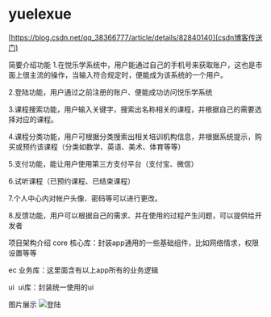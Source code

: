 # yuelexue
[https://blog.csdn.net/qq_38366777/article/details/82840140](csdn博客传送门)

简要介绍功能
1.在悦乐学系统中，用户能通过自己的手机号来获取账户，这也是市面上很主流的操作，当输入符合规定时，便能成为该系统的一个用户。

2.登陆功能，用户通过之前注册的账户、便能成功访问悦乐学系统

3.课程搜索功能，用户输入关键字，搜索出名称相关的课程，并根据自己的需要选择对应的课程。

4.课程分类功能，用户可根据分类搜索出相关培训机构信息，并根据系统提示，购买或预约该课程（分类如数学、英语、美术、体育等等）

5.支付功能，能让用户使用第三方支付平台（支付宝、微信）

6.试听课程（已预约课程、已结束课程）

7.个人中心内对帐户头像、密码等可以进行更改。

8.反馈功能，用户可以根据自己的需求、并在使用的过程产生问题，可以提供给开发者



项目架构介绍
core 核心库：封装app通用的一些基础组件，比如网络情求，权限设置等等

ec 业务库：这里面含有以上app所有的业务逻辑

ui  ui库：封装统一使用的ui



图片展示
![登陆](https://img-blog.csdn.net/20180925154325283?watermark/2/text/aHR0cHM6Ly9ibG9nLmNzZG4ubmV0L3FxXzM4MzY2Nzc3/font/5a6L5L2T/fontsize/400/fill/I0JBQkFCMA==/dissolve/70)

